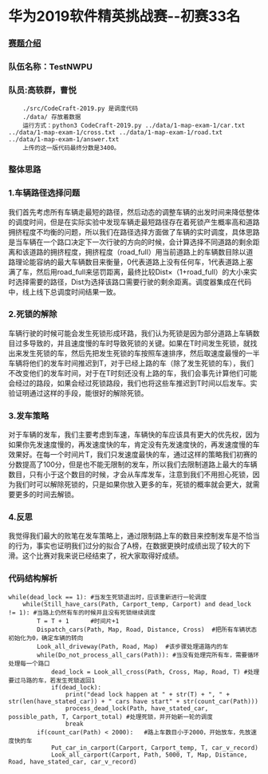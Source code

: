 # 华为2019软件精英挑战赛--初赛33名
### <a href = "https://codecraft.huawei.com/Generaldetail">赛题介绍</a>
### 队伍名称：TestNWPU
### 队员:高轶群，曹悦
        ./src/CodeCraft-2019.py 是调度代码
        ./data/ 存放着数据
        运行方式：python3 CodeCraft-2019.py ../data/1-map-exam-1/car.txt ../data/1-map-exam-1/cross.txt ../data/1-map-exam-1/road.txt ../data/1-map-exam-1/answer.txt
        上传的这一版代码最终分数是3400。
### 整体思路
### 1.车辆路径选择问题

我们首先考虑所有车辆走最短的路径，然后动态的调整车辆的出发时间来降低整体的调度时间，但是在实际实验中发现车辆走最短路径存在着死锁产生概率高和道路拥挤程度不均衡的问题，所以我们在路径选择方面做了车辆的实时调度，具体思路是当车辆在一个路口决定下一次行驶的方向的时候，会计算选择不同道路的剩余距离和该道路的拥挤程度，拥挤程度（road_full）用当前道路上的车辆数目除以道路理论能容纳的最大车辆数目来衡量，0代表道路上没有任何车，1代表道路上塞满了车，然后用road_full来惩罚距离，最终比较Dist×（1+road_full）的大小来实时选择需要的路径，Dist为选择该路口需要行驶的剩余距离。调度器集成在代码中，线上线下总调度时间结果一致。  

### 2.死锁的解除

车辆行驶的时候可能会发生死锁形成环路，我们认为死锁是因为部分道路上车辆数目过多导致的，并且速度慢的车时导致死锁的关键。如果在T时间发生死锁，就找出来发生死锁的车，然后先把发生死锁的车按照车速排序，然后取速度最慢的一半车辆将他们的发车时间推迟到T，对于已经上路的车（除了发生死锁的车），我们不改变他们的发车时间，对于在T时刻还没有上路的车，我们会事先计算他们可能会经过的路段，如果会经过死锁路段，我们也将这些车推迟到T时间以后发车。实验证明通过这样的手段，能很好的解除死锁。  

### 3.发车策略

对于车辆的发车，我们主要考虑到车速，车辆快的车应该具有更大的优先权，因为如果你先发速度慢的，再发速度快的车，肯定没有先发速度快的，再发速度慢的车效果好。在每一个时间片T，我们只发速度最快的车，通过这样的策略我们初赛的分数提高了100分，但是也不能无限制的发车，所以我们去限制道路上最大的车辆数目，只有小于这个数目的时候，才会从车库发车，注意到我们不用担心死锁，因为我们时可以解除死锁的，只是如果你放入更多的车，死锁的概率就会更大，就需要更多的时间去解锁。

### 4.反思

我觉得我们最大的败笔在发车策略上，通过限制路上车的数目来控制发车是不恰当的行为，事实也证明我们过分的拟合了A榜，在数据更换时成绩出现了较大的下滑。这个比赛对我来说已经结束了，祝大家取得好成绩。  

### 代码结构解析
    while(dead_lock == 1): #当发生死锁退出时，应该重新进行一轮调度
        while(Still_have_cars(Path, Carport_temp, Carport) and dead_lock != 1): #当路上仍然有车的时候并且没有死锁继续调度
            T = T + 1      #时间片+1
            Dispatch_cars(Path, Map, Road, Distance, Cross)  #把所有车辆状态初始化为0，确定车辆的转向
            Look_all_driveway(Path, Road, Map)  #该步骤处理道路内的车
            while(Do_not_process_all_cars(Path)): #当没有处理完所有车，需要循环处理每一个路口
                dead_lock = Look_all_cross(Path, Cross, Map, Road, T) #处理要过马路的车，若发生死锁返回1
                if(dead_lock):
                    print("dead lock happen at " + str(T) + ", " + str(len(have_stated_car)) + " cars have start" + str(count_car(Path)))
                    process_dead_lock(Path, have_stated_car, possible_path, T, Carport_total) #处理死锁，并开始新一轮的调度
                    break
            if(count_car(Path) < 2000):   #路上车数目小于2000，开始放车，先放速度快的车
                Put_car_in_carport(Carport, Carport_temp, T, car_v_record)
                Look_all_carport(Carport, Path, 5000, T, Map, Distance, Road, have_stated_car, car_v_record)
